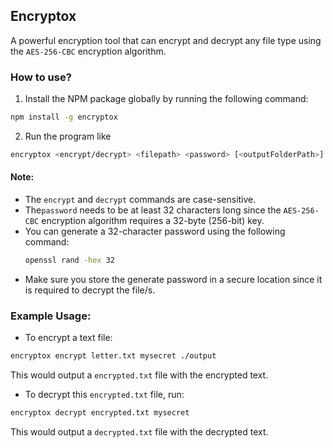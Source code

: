 ## Encryptox

A powerful encryption tool that can encrypt and decrypt any file type using the `AES-256-CBC` encryption algorithm.

### How to use?

1. Install the NPM package globally by running the following command:
```bash
npm install -g encryptox
```
2. Run the program like
```bash
encryptox <encrypt/decrypt> <filepath> <password> [<outputFolderPath>]
```

#### Note:
- The `encrypt` and `decrypt` commands are case-sensitive.
- The`password` needs to be at least 32 characters long since the `AES-256-CBC` encryption algorithm requires a 32-byte (256-bit) key.
- You can generate a 32-character password using the following command:
    ```bash
    openssl rand -hex 32
    ```
- Make sure you store the generate password in a secure location since it is required to decrypt the file/s.

### Example Usage:

- To encrypt a text file:
```bash
encryptox encrypt letter.txt mysecret ./output
```

This would output a `encrypted.txt` file with the encrypted text.


- To decrypt this `encrypted.txt` file, run:
```bash
encryptox decrypt encrypted.txt mysecret
```

This would output a `decrypted.txt` file with the decrypted text.